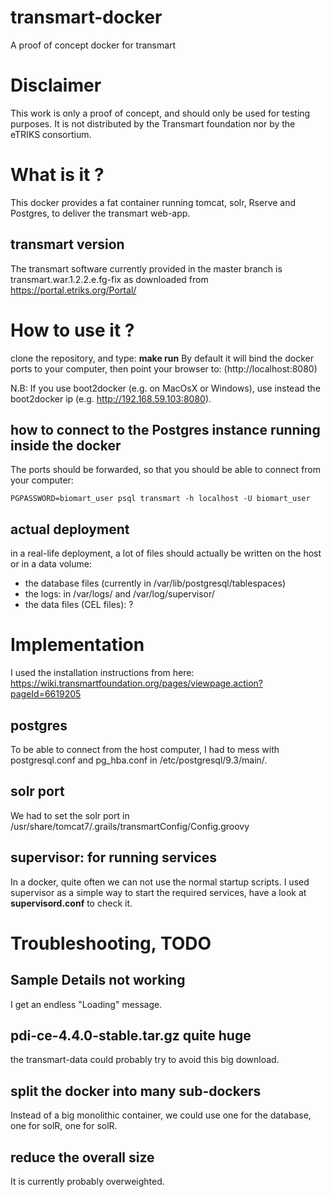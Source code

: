 # transmart-docker
A proof of concept docker for transmart

# Disclaimer
This work is only a proof of concept, and should only be used for testing purposes. 
It is not distributed by the Transmart foundation nor by the eTRIKS consortium.

# What is it ?
This docker provides a fat container running tomcat, solr, Rserve and Postgres, to deliver the transmart web-app.

## transmart version
The transmart software currently provided in the master branch is transmart.war.1.2.2.e.fg-fix
as downloaded from https://portal.etriks.org/Portal/

# How to use it ?
clone the repository, and type: **make run** 
By default it will bind the docker ports to your computer, then point your browser to: (http://localhost:8080)

N.B: If you use boot2docker (e.g. on MacOsX or Windows), use instead the boot2docker ip 
(e.g. http://192.168.59.103:8080).

## how to connect to the Postgres instance running inside the docker

The ports should be forwarded, so that you should be able to connect from your computer:
```
PGPASSWORD=biomart_user psql transmart -h localhost -U biomart_user
```

## actual deployment
in a real-life deployment, a lot of files should actually be written on the host or in a data volume:
 - the database files (currently in /var/lib/postgresql/tablespaces)
 - the logs: in /var/logs/ and /var/log/supervisor/
 - the data files (CEL files): ? 
 

# Implementation

I used the installation instructions from here: 
https://wiki.transmartfoundation.org/pages/viewpage.action?pageId=6619205

## postgres
To be able to connect from the host computer, I had to mess with postgresql.conf and pg_hba.conf in 
/etc/postgresql/9.3/main/.

## solr port
We had to set the solr port in /usr/share/tomcat7/.grails/transmartConfig/Config.groovy

## supervisor: for running services
In a docker, quite often we can not use the normal startup scripts. 
I used supervisor as a simple way to start the required services, have a look at **supervisord.conf** to check it. 

# Troubleshooting, TODO

## Sample Details not working
I get an endless "Loading" message.

## pdi-ce-4.4.0-stable.tar.gz quite huge
the transmart-data could probably try to avoid this big download.

## split the docker into many sub-dockers
Instead of a big monolithic container, we could use one for the database, one for solR, one for solR. 

## reduce the overall size
It is currently probably overweighted.


